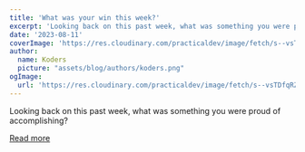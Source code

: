 ```yaml
---
title: 'What was your win this week?'
excerpt: 'Looking back on this past week, what was something you were proud of accomplishing?'
date: '2023-08-11'
coverImage: 'https://res.cloudinary.com/practicaldev/image/fetch/s--vsTDfqRZ--/c_imagga_scale,f_auto,fl_progressive,h_420,q_auto,w_1000/https://dev-to-uploads.s3.amazonaws.com/uploads/articles/wyck78r593005hlbngyn.jpg'
author:
  name: Koders
  picture: "assets/blog/authors/koders.png"
ogImage:
  url: 'https://res.cloudinary.com/practicaldev/image/fetch/s--vsTDfqRZ--/c_imagga_scale,f_auto,fl_progressive,h_420,q_auto,w_1000/https://dev-to-uploads.s3.amazonaws.com/uploads/articles/wyck78r593005hlbngyn.jpg'
---
```


Looking back on this past week, what was something you were proud of accomplishing?

[Read more](https://dev.to/devteam/what-was-your-win-this-week-366p)
